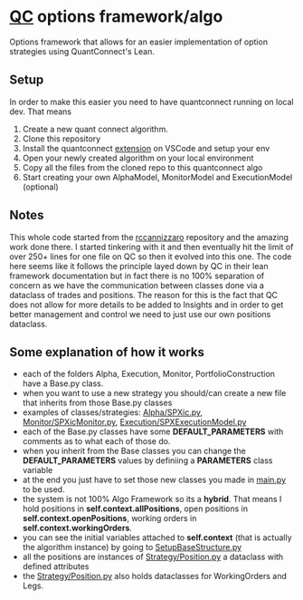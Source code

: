 # [QC](https://quantconnect.com) options framework/algo
Options framework that allows for an easier implementation of option strategies using QuantConnect's Lean.

## Setup

In order to make this easier you need to have quantconnect running on local dev. That means 

1. Create a new quant connect algorithm. 
2. Clone this repository
3. Install the quantconnect [extension](https://marketplace.visualstudio.com/items?itemName=quantconnect.quantconnect) on VSCode and setup your env
4. Open your newly created algorithm on your local environment
5. Copy all the files from the cloned repo to this quantconnect algo
6. Start creating your own AlphaModel, MonitorModel and ExecutionModel (optional)

## Notes

This whole code started from the [rccannizzaro](https://github.com/rccannizzaro/QC-StrategyBacktest?tab=readme-ov-file) repository and the amazing work done there. I started tinkering with it and then eventually hit the limit of over 250+ lines for one file on QC so then it evolved into this one.
The code here seems like it follows the principle layed down by QC in their lean framework documentation but in fact there is no 100% separation of concern as we have the communication between classes done via a dataclass of trades and positions. The reason for this is the fact that QC does not allow for more details to be added to Insights and in order to get better management and control we need to just use our own positions dataclass.

## Some explanation of how it works

- each of the folders Alpha, Execution, Monitor, PortfolioConstruction have a Base.py class.
- when you want to use a new strategy you should/can create a new file that inherits from those Base.py classes
- examples of classes/strategies: [Alpha/SPXic.py](https://github.com/Chocksy/qc-options-framework/blob/main/Alpha/SPXic.py), [Monitor/SPXicMonitor.py](https://github.com/Chocksy/qc-options-framework/blob/main/Monitor/SPXicMonitor.py), [Execution/SPXExecutionModel.py](https://github.com/Chocksy/qc-options-framework/blob/main/Execution/SPXExecutionModel.py)
- each of the Base.py classes have some **DEFAULT_PARAMETERS** with comments as to what each of those do.
- when you inherit from the Base classes you can change the **DEFAULT_PARAMETERS** values by definiing a **PARAMETERS** class variable
- at the end you just have to set those new classes you made in [main.py](https://github.com/Chocksy/qc-options-framework/blob/main/main.py) to be used.
- the system is not 100% Algo Framework so its a **hybrid**. That means I hold positions in **self.context.allPositions**, open positions in **self.context.openPositions**, working orders in **self.context.workingOrders**.
- you can see the initial variables attached to **self.context** (that is actually the algorithm instance) by going to [SetupBaseStructure.py](https://github.com/Chocksy/qc-options-framework/blob/main/Initialization/SetupBaseStructure.py)
- all the positions are instances of [Strategy/Position.py](https://github.com/Chocksy/qc-options-framework/blob/main/Strategy/Position.py) a dataclass with defined attributes
- the [Strategy/Position.py](https://github.com/Chocksy/qc-options-framework/blob/main/Strategy/Position.py) also holds dataclasses for WorkingOrders and Legs.

